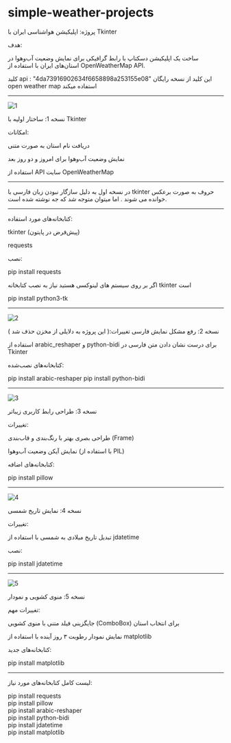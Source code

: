 # simple-weather-projects


پروژه: اپلیکیشن هواشناسی ایران با Tkinter

هدف:

ساخت یک اپلیکیشن دسکتاپ با رابط گرافیکی برای نمایش وضعیت آب‌وهوا در استان‌های ایران با استفاده از OpenWeatherMap API.


کلید api :
"4da73916902634f6658898a253155e08"
این کلید از نسخه رایگان open weather map  استفاده میکند


---
![1](https://github.com/user-attachments/assets/a3cb816e-c6f7-4d51-b430-bdebce4223e4)


نسخه 1: ساختار اولیه با Tkinter

امکانات:

دریافت نام استان به صورت متنی

نمایش وضعیت آب‌وهوا برای امروز و دو روز بعد

استفاده از API سایت OpenWeatherMap


----
در نسخه اول به دلیل سازگار نبودن زبان فارسی با tkinter حروف به صورت برعکس خوانده می شوند . اما میتوان متوجه شد که جه نوشته شده است.

----




کتابخانه‌های مورد استفاده:

tkinter (پیش‌فرض در پایتون)

requests


نصب:

pip install requests

اگر بر روی سیستم های لینوکسی هستید نیاز به نصب کتابخانه tkinter  است

pip install python3-tk


---
![2](https://github.com/user-attachments/assets/26d93023-0b50-457c-a0e0-9cbdb5ea5e45)



نسخه 2: رفع مشکل نمایش فارسی تغییرات:( این پروژه به دلایلی از مخزن حذف شد ) 

استفاده از arabic_reshaper و python-bidi برای درست نشان دادن متن فارسی در Tkinter


کتابخانه‌های نصب‌شده:

pip install arabic-reshaper
pip install python-bidi


---

![3](https://github.com/user-attachments/assets/1bfd7932-6d83-40c4-bb01-0e7d7f8b7341)


نسخه 3: طراحی رابط کاربری زیباتر

تغییرات:

طراحی بصری بهتر با رنگ‌بندی و قاب‌بندی (Frame)

نمایش آیکن وضعیت آب‌وهوا (با استفاده از PIL)


کتابخانه‌های اضافه:

pip install pillow


---
![4](https://github.com/user-attachments/assets/9b1b5a39-668b-4e3e-9b35-22f73f8dceeb)



نسخه 4: نمایش تاریخ شمسی

تغییرات:

تبدیل تاریخ میلادی به شمسی با استفاده از jdatetime


نصب:

pip install jdatetime


---
![5](https://github.com/user-attachments/assets/6ee5d876-41e6-40fa-9ad2-1a5c1cc4d40d)



نسخه 5: منوی کشویی و نمودار

تغییرات مهم:

جایگزینی فیلد متنی با منوی کشویی (ComboBox) برای انتخاب استان

نمایش نمودار رطوبت ۳ روز آینده با استفاده از matplotlib


کتابخانه‌های جدید:

pip install matplotlib


---

لیست کامل کتابخانه‌های مورد نیاز:

pip install requests <br>
pip install pillow <br>
pip install arabic-reshaper <br>
pip install python-bidi <br>
pip install jdatetime <br>
pip install matplotlib <br>


